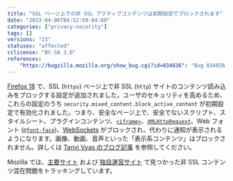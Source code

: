 ```yaml
---
title: "SSL ページ上での非 SSL アクティブコンテンツは初期設定でブロックされます"
date: "2013-04-06T04:52:59-04:00"
categories: ["privacy-security"]
tags: []
versions: "23"
statuses: "affected"
cclicense: "BY-SA 3.0"
references:
    "https://bugzilla.mozilla.org/show_bug.cgi?id=834836": "Bug 834836 – Turn on pref to block mixed active content"
---
```

[Firefox 18](https://www.fxsitecompat.com/ja/docs/2012/fyi-preferences-to-prevent-non-ssl-contents-on-ssl-pages-from-loading-have-been-added/) で、SSL (`https`) ページ上で非 SSL (`http`) サイトのコンテンツ読み込みをブロックする設定が追加されました。ユーザのセキュリティを高めるため、これらの設定のうち `security.mixed_content.block_active_content` が初期設定で有効化されました。つまり、安全なページ上で、安全でないスクリプト、スタイルシート、プラグインコンテンツ、[`<iframe>`](https://developer.mozilla.org/ja/docs/Web/HTML/Element/iframe)、[`XMLHttpRequest`](https://developer.mozilla.org/ja/docs/Web/API/XMLHttpRequest)、Web フォント ([`@font-face`](https://developer.mozilla.org/ja/docs/Web/CSS/@font-face))、[WebSockets](https://developer.mozilla.org/ja/docs/WebSockets) がブロックされ、代わりに通知が表示されるようになります。画像、動画、音声といった「表示系コンテンツ」はブロックされません。詳しくは [Tanvi Vyas のブログ記事](https://blog.mozilla.org/tanvi/2013/04/10/mixed-content-blocking-enabled-in-firefox-23/) を参照してください。

Mozilla では、[主要サイト](https://bugzilla.mozilla.org/showdependencytree.cgi?id=844556) および [独自運営サイト](https://bugzilla.mozilla.org/showdependencytree.cgi?id=843977) で見つかった非 SSL コンテンツ混在問題をトラッキングしています。
